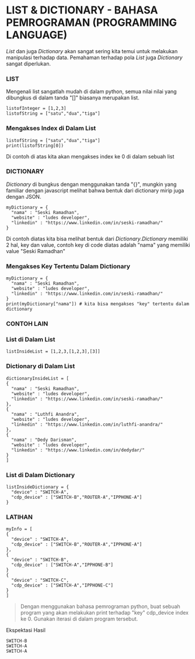 # LIST & DICTIONARY - BAHASA PEMROGRAMAN (PROGRAMMING LANGUAGE)
*List* dan juga *Dictionary* akan sangat sering kita temui untuk melakukan manipulasi terhadap data. Pemahaman terhadap pola *List* juga
*Dictionary* sangat diperlukan.
### **LIST**
Mengenali list sangatlah mudah di dalam python, semua nilai nilai yang dibungkus di dalam tanda "[]" biasanya merupakan list.
```
listofInteger = [1,2,3]
listofString = ["satu","dua","tiga"]
```
### **Mengakses Index di Dalam List**
```
listofString = ["satu","dua","tiga"]
print(listofString[0])
```
Di contoh di atas kita akan mengakses index ke 0 di dalam sebuah list
### **DICTIONARY**
*Dictionary* di bungkus dengan menggunakan tanda "{}", mungkin yang familiar dengan javascript melihat bahwa bentuk dari dictionary
mirip juga dengan JSON.
```
myDictionary = {
  "nama" : "Seski Ramadhan",
  "website" : "ludes developer",
  "linkedin" : "https://www.linkedin.com/in/seski-ramadhan/"
}
```
Di contoh diatas kita bisa melihat bentuk dari *Dictionary*.*Dictionary* memiliki 2 hal, key dan value, contoh key di code diatas
adalah "nama" yang memiliki value "Seski Ramadhan"
### **Mengakses Key Tertentu Dalam Dictionary**
```
myDictionary = {
  "nama" : "Seski Ramadhan",
  "website" : "ludes developer",
  "linkedin" : "https://www.linkedin.com/in/seski-ramadhan/"
}
print(myDictionary["nama"]) # kita bisa mengakses "key" tertentu dalam dictionary
```
### **CONTOH LAIN**
### **List di Dalam List**
```
listInsideList = [1,2,3,[1,2,3],[3]]
```
### **Dictionary di Dalam List**
```
dictionaryInsideList = [
{
  "nama" : "Seski Ramadhan",
  "website" : "ludes developer",
  "linkedin" : "https://www.linkedin.com/in/seski-ramadhan/"
},
{
  "nama" : "Luthfi Anandra",
  "website" : "ludes developer",
  "linkedin" : "https://www.linkedin.com/in/luthfi-anandra/"
},
{
  "nama" : "Dedy Darisman",
  "website" : "ludes developer",
  "linkedin" : "https://www.linkedin.com/in/dedydar/"
}
]
```
### **List di Dalam Dictionary**
```
listInsideDictionary = {
  "device" : "SWITCH-A",
  "cdp_device" : ["SWITCH-B","ROUTER-A","IPPHONE-A"]
}
```
### **LATIHAN**
```
myInfo = [
{
  "device" : "SWITCH-A",
  "cdp_device" : ["SWITCH-B","ROUTER-A","IPPHONE-A"]
},
{
  "device" : "SWITCH-B",
  "cdp_device" : ["SWITCH-A","IPPHONE-B"]
}
{
  "device" : "SWITCH-C",
  "cdp_device" : ["SWITCH-A","IPPHONE-C"]
}
]
```
> Dengan menggunakan bahasa pemrograman python, buat sebuah program yang akan melakukan print terhadap "key" cdp_device index ke 0.
Gunakan iterasi di dalam program tersebut.

Ekspektasi Hasil
```
SWITCH-B
SWITCH-A
SWITCH-A
```
